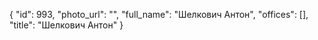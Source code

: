 {
    "id": 993,
    "photo_url": "",
    "full_name": "Шелкович Антон",
    "offices": [],
    "title": "Шелкович Антон"
}